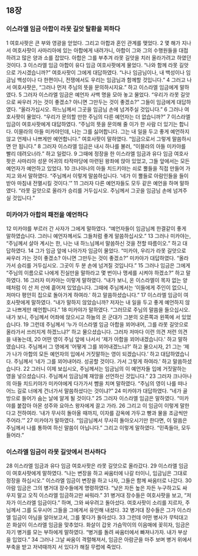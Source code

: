 ## 18장
### 이스라엘 임금 아합이 라못 길앗 탈환을 꾀하다
1 여호사팟은 큰 부와 영광을 얻었다. 그리고 아합과 혼인 관계를 맺었다.
2 몇 해가 지나서 여호사팟이 사마리아에 있는 아합에게 내려가니, 아합이 그와 그의 수행원들을 대접하려고 많은 양과 소를 잡았다. 아합은 그를 부추겨 라못 길앗을 치러 올라가려고 하였던 것이다.
3 이스라엘 임금 아합이 유다 임금 여호사팟에게 물었다. “나와 함께 라못 길앗으로 가시겠습니까?” 여호사팟이 그에게 대답하였다. “나나 임금님이나, 내 백성이나 임금님 백성이나 다 한편이니, 전쟁에서도 우리는 임금님과 함께할 것입니다.”
4 그러고 나서 여호사팟은, “그러나 먼저 주님의 뜻을 문의하시지요.” 하고 이스라엘 임금에게 말하였다.
5 그러자 이스라엘 임금은 예언자 사백 명을 모아 놓고 물었다. “우리가 라못 길앗으로 싸우러 가는 것이 좋겠소? 아니면 그만두는 것이 좋겠소?” 그들이 임금에게 대답하였다. “올라가십시오. 하느님께서 그곳을 임금님 손에 넘겨주실 것입니다.”
6 그러나 여호사팟이 물었다. “우리가 문의할 만한 주님의 다른 예언자는 더 없습니까?”
7 이스라엘 임금이 여호사팟에게 대답하였다. “주님의 뜻을 문의해 줄 이가 한 사람 더 있기는 합니다. 이믈라의 아들 미카야인데, 나는 그를 싫어합니다. 그는 내 일을 두고 좋게 예언하지 않고 언제나 나쁘게만 예언합니다.” 여호사팟이 말하였다. “임금으로서 그렇게 말씀하시면 안 됩니다.”
8 그러자 이스라엘 임금은 내시 하나를 불러, “이믈라의 아들 미카야를 빨리 데려오너라.” 하고 일렀다.
9 그때에 정장을 한 이스라엘 임금과 유다 임금 여호사팟은 사마리아 성문 어귀의 타작마당에 마련된 왕좌에 앉아 있었고, 그들 앞에서는 모든 예언자가 예언하고 있었다.
10 크나아나의 아들 치드키야는 쇠로 뿔들을 직접 만들어 가지고 와서 말하였다. “주님께서 이렇게 말씀하십니다. ‘네가 이 뿔들로 아람인들을 들이받아 마침내 전멸시킬 것이다.’”
11 그러자 다른 예언자들도 모두 같은 예언을 하며 말하였다. “라못 길앗으로 올라가 승리를 거두십시오. 주님께서 그곳을 임금님 손에 넘겨주실 것입니다.”
### 미카야가 아합의 패전을 예언하다
12 미카야를 부르러 간 사자가 그에게 말하였다. “예언자들이 임금님께 한결같이 좋게 말하였습니다. 그러니 예언자께서도 그들처럼 좋게 말씀하십시오.”
13 그러나 미카야는, “주님께서 살아 계시는 한, 나는 내 하느님께서 말씀하신 것을 전할 따름이오.” 하고 대답하였다.
14 그가 임금 앞에 나아가자 임금이 물었다. “미카야, 우리가 라못 길앗으로 싸우러 가는 것이 좋겠소? 아니면 그만두는 것이 좋겠소?” 미카야가 대답하였다. “올라가서 승리를 거두십시오. 그곳이 두 분 손에 넘겨질 것입니다.”
15 그러나 임금은 그에게 “주님의 이름으로 나에게 진실만을 말하라고 몇 번이나 맹세를 시켜야 하겠소?” 하고 말하였다.
16 그러자 미카야는 이렇게 말하였다. “내가 보니, 온 이스라엘이 목자 없는 양 떼처럼 이 산 저 산에 흩어져 있었습니다. 그때에 주님께서는 ‘이들에게 주인이 없으니, 저마다 평안히 집으로 돌아가게 하여라.’ 하고 말씀하셨습니다.”
17 이스라엘 임금이 여호사팟에게 말하였다. “내가 말하지 않았습니까? 저자는 내 일을 두고 좋게 예언하지 않고 나쁘게만 예언합니다.”
18 미카야가 말하였다. “그러므로 주님의 말씀을 들으십시오. 내가 보니, 주님께서 어좌에 앉으시고 하늘의 온 군대가 그분의 오른쪽과 왼쪽에 서 있었습니다.
19 그런데 주님께서 ‘누가 이스라엘 임금 아합을 꾀어내어, 그를 라못 길앗으로 올라가서 쓰러지게 하겠느냐?’ 하고 물으셨습니다. 그러자 저마다 이런 의견 저런 의견을 내놓는데,
20 어떤 영이 주님 앞에 나서서 '제가 아합을 꾀어내겠습니다.' 하고 말하였습니다. 주님께서 그 영에게 '어떻게 그를 꾀어내겠느냐?' 하고 물으시자,
21 그는 ‘제가 나가 아합의 모든 예언자의 입에서 거짓말하는 영이 되겠습니다.’ 하고 대답하였습니다. 주님께서 ‘네가 그를 꾀어내어라. 성공할 것이다. 가서 그렇게 하여라.’ 하고 말씀하셨습니다.
22 그러니 이제 보십시오, 주님께서는 임금님의 이 예언자들 입에 거짓말하는 영을 넣으셨습니다. 주님께서 임금님께 재앙을 선언하신 것입니다.”
23 그러자 크나아나의 아들 치드키야가 미카야에게 다가가서 뺨을 치며 말하였다. “주님의 영이 나를 떠나 어느 길로 너에게 건너가서 말씀하셨다는 것이냐?”
24 미카야가 대답하였다. “네가 골방으로 들어가 숨는 날에 알게 될 것이다.”
25 그러자 이스라엘 임금은 말하였다. “미카야를 붙잡아 아몬 성주와 요아스 왕자에게 끌고 가라.
26 그리고 이 임금이 이렇게 말한다고 전하여라. ‘내가 무사히 돌아올 때까지, 이자를 감옥에 가두고 빵과 물을 조금씩만 주어라.’”
27 미카야가 말하였다. “임금님께서 무사히 돌아오시기만 한다면, 이 말씀은 주님께서 나를 통하여 하신 말씀이 아닙니다.” 그리고 이렇게 말하였다. “민족들아, 모두 들어라.”
### 이스라엘 임금이 라못 길앗에서 전사하다
28 이스라엘 임금과 유다 임금 여호사팟은 라못 길앗으로 올라갔다.
29 이스라엘 임금이 여호사팟에게 말하였다. “나는 변장을 하고 싸움터에 나갈 터이니, 임금님은 그대로 정장을 하십시오.” 이스라엘 임금이 변장을 하고 나자, 그들은 함께 싸움터로 나갔다.
30 아람 임금은 그의 병거대 장수들에게 명령하였다. “낮은 자든 높은 자든 누구하고도 싸우지 말고 오직 이스라엘 임금하고만 싸워라.”
31 병거대 장수들은 여호사팟을 보고, “저자가 이스라엘 임금이다.” 하며, 그와 싸우려고 돌아섰다. 여호사팟이 소리를 지르자, 주님께서 그를 도우시어 그들을 그에게서 유인해 내셨다.
32 병거대 장수들은 그가 이스라엘 임금이 아님을 알아보고서, 그를 쫓다가 돌아섰다.
33 그런데 어떤 병사가 무턱대고 쏜 화살이 이스라엘 임금을 맞추었다. 화살이 갑옷 가슴막이의 이음매에 꽂히자, 임금은 자기 병거를 모는 부하에게 말하였다. “병거를 돌려 싸움터에서 빠져나가자. 내가 부상을 입었다.”
34 그러나 그날 싸움이 격렬해져서, 임금은 아람군을 마주 보며 병거 위에서 부축을 받고 저녁때까지 서 있다가 해질 무렵에 죽었다.
